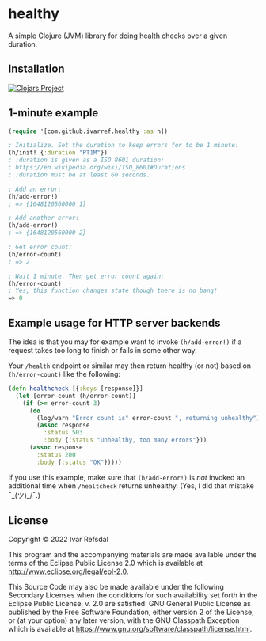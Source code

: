 # healthy

A simple Clojure (JVM) library for doing health checks over a given duration.

## Installation

[![Clojars Project](https://img.shields.io/clojars/v/com.github.ivarref/healthy.svg)](https://clojars.org/com.github.ivarref/healthy)

## 1-minute example

```clojure
(require '[com.github.ivarref.healthy :as h])

; Initialize. Set the duration to keep errors for to be 1 minute:
(h/init! {:duration "PT1M"})
; :duration is given as a ISO 8601 duration: 
; https://en.wikipedia.org/wiki/ISO_8601#Durations
; :duration must be at least 60 seconds.

; Add an error:
(h/add-error!)
; => {1648120560000 1}

; Add another error:
(h/add-error!)
; => {1648120560000 2}

; Get error count:
(h/error-count)
; => 2

; Wait 1 minute. Then get error count again:
(h/error-count)
; Yes, this function changes state though there is no bang!
=> 0
```

## Example usage for HTTP server backends

The idea is that you may for example want to invoke `(h/add-error!)` if a request takes
too long to finish or fails in some other way.

Your `/health` endpoint or similar may then return healthy (or not) based on `(h/error-count)`
like the following:

```clojure
(defn healthcheck [{:keys [response]}]
  (let [error-count (h/error-count)]
    (if (>= error-count 3)
      (do
        (log/warn "Error count is" error-count ", returning unhealthy")
        (assoc response
          :status 503
          :body {:status "Unhealthy, too many errors"}))
      (assoc response
        :status 200
        :body {:status "OK"}))))
```

If you use this example, make sure that `(h/add-error!)` is *not* invoked
an additional time when `/healtcheck` returns unhealthy.
(Yes, I did that mistake ¯\_(ツ)_/¯.)

## License

Copyright © 2022 Ivar Refsdal

This program and the accompanying materials are made available under the terms of the Eclipse Public License 2.0 which is available at http://www.eclipse.org/legal/epl-2.0.

This Source Code may also be made available under the following Secondary Licenses when the conditions for such availability set forth in the Eclipse Public License, v. 2.0 are satisfied: GNU General Public License as published by the Free Software Foundation, either version 2 of the License, or (at your option) any later version, with the GNU Classpath Exception which is available at https://www.gnu.org/software/classpath/license.html.
